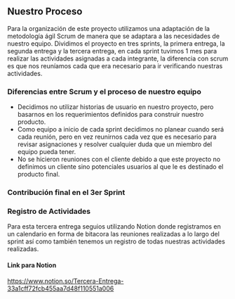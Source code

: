 ## Nuestro Proceso
Para la organización de este proyecto utilizamos una adaptación de la metodología ágil Scrum de manera que se adaptara a las necesidades de nuestro equipo.
Dividimos el proyecto en tres sprints, la primera entrega, la segunda entrega y la tercera entrega, en cada sprint tuvimos 1 mes para realizar las actividades asignadas a cada integrante, la diferencia con scrum es que nos reuníamos cada que era necesario para ir verificando nuestras actividades.

### **Diferencias entre Scrum y el proceso de nuestro equipo**
- Decidimos no utilizar historias de usuario en nuestro proyecto, pero basarnos en los requerimientos definidos para construir nuestro producto. 
-	Como equipo a inicio de cada sprint decidimos no planear cuando será cada reunión, pero en vez reunirnos cada vez que es necesario para revisar asignaciones y resolver cualquier duda que un miembro del equipo pueda tener.
-	No se hicieron reuniones con el cliente debido a que este proyecto no definimos un cliente sino potenciales usuarios al que le es destinado el producto final.

### **Contribución final en el 3er Sprint**


### **Registro de Actividades**
Para esta tercera entrega seguios utilizando Notion donde registramos en un calendario en forma de bitacora las reuniones realizadas a lo largo del sprint así como también tenemos un registro de todas nuestras actividades realizadas.

#### Link para Notion
https://www.notion.so/Tercera-Entrega-33a1cff72fcb455aa7d48f110551a006
